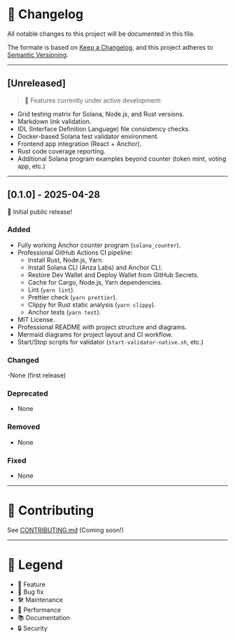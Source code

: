 # 📜 Changelog

All notable changes to this project will be documented in this file.

The formate is based on [Keep a Changelog](https://keepachangelog.com/en/1.0.0/),
and this project adheres to [Semantic Versioning](https://semver.org).

---

## [Unreleased]
> 🚧 Features currently under active development:
- Grid testing matrix for Solana, Node.js, and Rust versions.
- Markdown link validation.
- IDL (Interface Definition Language) file consistency checks.
- Docker-based Solana test validator environment.
- Frontend app integration (React + Anchor).
- Rust code coverage reporting.
- Additional Solana program examples beyond counter (token mint, voting app, etc.)

---

## [0.1.0] - 2025-04-28
🎉 Initial public release!

### Added
- Fully working Anchor counter program (`solana_counter`).
- Professional GitHub Actions CI pipeline:
    - Install Rust, Node.js, Yarn.
    - Install Solana CLI (Anza Labs) and Anchor CLI.
    - Restore Dev Wallet and Deploy Wallet from GitHub Secrets.
    - Cache for Cargo, Node.js, Yarn dependencies.
    - Lint (`yarn lint`).
    - Prettier check (`yarn prettier`).
    - Clippy for Rust static analysis (`yarn clippy`).
    - Anchor tests (`yarn test`).
- MIT License.
- Professional README with project structure and diagrams.
- Mermaid diagrams for project layout and CI workflow.
- Start/Stop scripts for validator (`start-validator-native.sh`, etc.)

### Changed
-None (first release)

### Deprecated
- None

### Removed
- None

### Fixed
- None

---

# 📌 Contributing

See [CONTRIBUTING.md](CONTRIBUTING.md) (Coming soon!)

---

# 📖 Legend

- 🎉 Feature
- 🐛 Bug fix
- 🛠️ Maintenance
- 🚀 Performance
- 📚 Documentation
- 🔒 Security